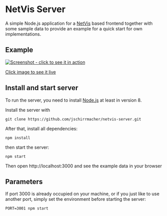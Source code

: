 # NetVis Server

A simple Node.js application for a
[NetVis](https://github.com/jschirrmacher/netvis.git) based frontend
together with some sample data to provide an example for a quick start
for own implementations.

## Example

[![Screenshot - click to see it in action](https://jschirrmacher.github.io/netvis/example/netvis.png)](https://jschirrmacher.github.io/netvis/example/)

[Click image to see it live](https://jschirrmacher.github.io/netvis/example/)

## Install and start server

To run the server, you need to install [Node.js](https://nodejs.org/en/)
at least in version 8.

Install the server with

    git clone https://github.com/jschirrmacher/netvis-server.git

After that, install all dependencies:

    npm install

then start the server:

    npm start

Then open http://localhost:3000 and see the example data in your browser

## Parameters

If port 3000 is already occupied on your machine, or if you just like to
use another port, simply set the environment before starting the server:

    PORT=3001 npm start
